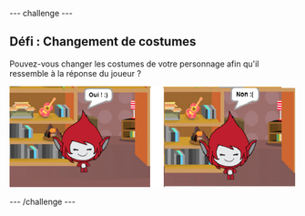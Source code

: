 --- challenge ---
## Défi : Changement de costumes
Pouvez-vous changer les costumes de votre personnage afin qu'il ressemble à la réponse du joueur ?

![screenshot](images/brain-costume.png)


--- /challenge ---